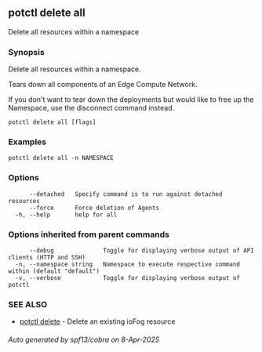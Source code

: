 ## potctl delete all

Delete all resources within a namespace

### Synopsis

Delete all resources within a namespace.

Tears down all components of an Edge Compute Network.

If you don't want to tear down the deployments but would like to free up the Namespace, use the disconnect command instead.

```
potctl delete all [flags]
```

### Examples

```
potctl delete all -n NAMESPACE
```

### Options

```
      --detached   Specify command is to run against detached resources
      --force      Force deletion of Agents
  -h, --help       help for all
```

### Options inherited from parent commands

```
      --debug              Toggle for displaying verbose output of API clients (HTTP and SSH)
  -n, --namespace string   Namespace to execute respective command within (default "default")
  -v, --verbose            Toggle for displaying verbose output of potctl
```

### SEE ALSO

* [potctl delete](potctl_delete.md)	 - Delete an existing ioFog resource

###### Auto generated by spf13/cobra on 8-Apr-2025
